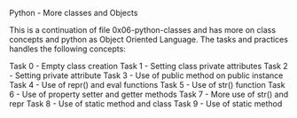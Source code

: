 Python - More classes and Objects

This is a continuation of file 0x06-python-classes and has more on class concepts and python as Object Oriented Language. The tasks and practices handles the following concepts:

Task 0 - Empty class creation
Task 1 - Setting class private attributes
Task 2 - Setting private attribute
Task 3 - Use of public method on public instance
Task 4 - Use of repr() and eval functions
Task 5 - Use of str() function
Task 6 - Use of property setter and getter methods
Task 7 - More use of str() and repr
Task 8 - Use of static method and class
Task 9 - Use of static method
